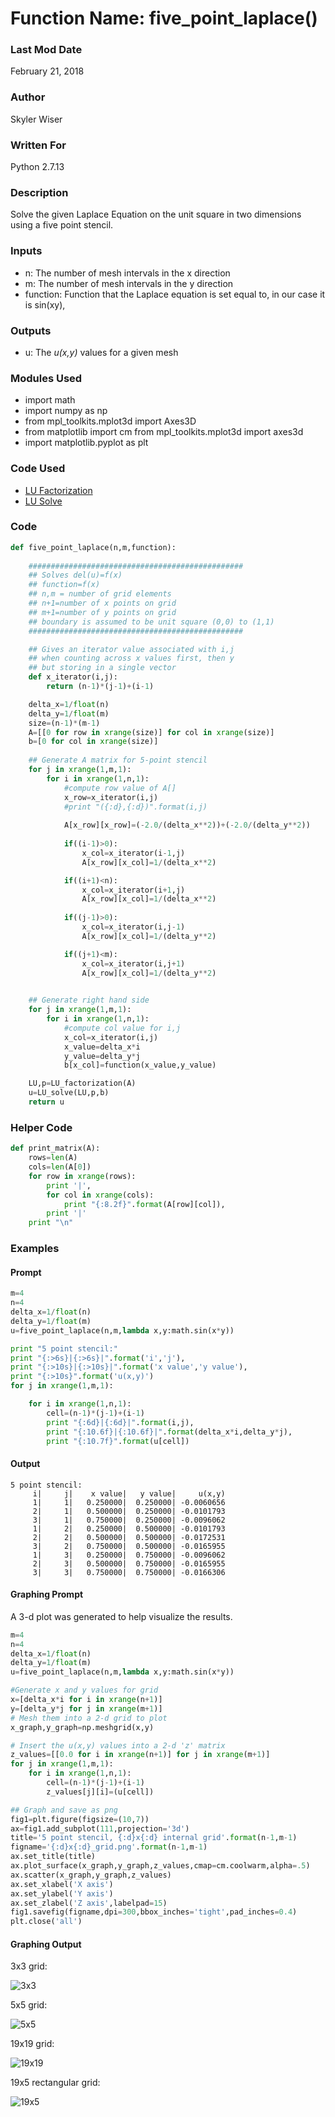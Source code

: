 # Function Name: five_point_laplace()

### Last Mod Date
February 21, 2018
### Author
Skyler Wiser
### Written For
Python 2.7.13
### Description
Solve the given Laplace Equation on the unit square in two dimensions using a five point stencil.
### Inputs

* n: The number of mesh intervals in the x direction
* m: The number of mesh intervals in the y direction
* function: Function that the Laplace equation is set equal to, in our case it is sin(xy),


### Outputs

* u: The _u(x,y)_ values for a given mesh

### Modules Used

* import math
* import numpy as np
* from mpl_toolkits.mplot3d import Axes3D
* from matplotlib import cm
from mpl_toolkits.mplot3d import axes3d
* import matplotlib.pyplot as plt

### Code Used

* [LU Factorization](https://swiser.github.io/MATH5620/HW2/LU_factorization)
* [LU Solve](https://swiser.github.io/MATH5620/HW2/LU_solve)

### Code

```python
def five_point_laplace(n,m,function):
    
    ################################################
    ## Solves del(u)=f(x)
    ## function=f(x)
    ## n,m = number of grid elements
    ## n+1=number of x points on grid
    ## m+1=number of y points on grid
    ## boundary is assumed to be unit square (0,0) to (1,1)
    ################################################

    ## Gives an iterator value associated with i,j
    ## when counting across x values first, then y
    ## but storing in a single vector
    def x_iterator(i,j):
        return (n-1)*(j-1)+(i-1)

    delta_x=1/float(n)
    delta_y=1/float(m)
    size=(n-1)*(m-1)
    A=[[0 for row in xrange(size)] for col in xrange(size)]
    b=[0 for col in xrange(size)]
    
    ## Generate A matrix for 5-point stencil
    for j in xrange(1,m,1):
        for i in xrange(1,n,1):
            #compute row value of A[]
            x_row=x_iterator(i,j)
            #print "({:d},{:d})".format(i,j)
            
            A[x_row][x_row]=(-2.0/(delta_x**2))+(-2.0/(delta_y**2))
            
            if((i-1)>0):
                x_col=x_iterator(i-1,j)
                A[x_row][x_col]=1/(delta_x**2)

            if((i+1)<n):
                x_col=x_iterator(i+1,j)
                A[x_row][x_col]=1/(delta_x**2)
                
            if((j-1)>0):
                x_col=x_iterator(i,j-1)
                A[x_row][x_col]=1/(delta_y**2)

            if((j+1)<m):
                x_col=x_iterator(i,j+1)
                A[x_row][x_col]=1/(delta_y**2)

    
    ## Generate right hand side
    for j in xrange(1,m,1):
        for i in xrange(1,n,1):
            #compute col value for i,j
            x_col=x_iterator(i,j)
            x_value=delta_x*i
            y_value=delta_y*j
            b[x_col]=function(x_value,y_value)

    LU,p=LU_factorization(A)
    u=LU_solve(LU,p,b)
    return u
```
### Helper Code

```python
def print_matrix(A):
    rows=len(A)
    cols=len(A[0])
    for row in xrange(rows):
        print '|',
        for col in xrange(cols):
            print "{:8.2f}".format(A[row][col]),
        print '|'
    print "\n"
```

### Examples
#### Prompt

```python
m=4
n=4
delta_x=1/float(n)
delta_y=1/float(m)
u=five_point_laplace(n,m,lambda x,y:math.sin(x*y))

print "5 point stencil:"
print "{:>6s}|{:>6s}|".format('i','j'),
print "{:>10s}|{:>10s}|".format('x value','y value'),
print "{:>10s}".format('u(x,y)')
for j in xrange(1,m,1):

    for i in xrange(1,n,1):
        cell=(n-1)*(j-1)+(i-1)
        print "{:6d}|{:6d}|".format(i,j),
        print "{:10.6f}|{:10.6f}|".format(delta_x*i,delta_y*j),
        print "{:10.7f}".format(u[cell])
```

#### Output

```
5 point stencil:
     i|     j|    x value|   y value|     u(x,y)
     1|     1|   0.250000|  0.250000| -0.0060656
     2|     1|   0.500000|  0.250000| -0.0101793
     3|     1|   0.750000|  0.250000| -0.0096062
     1|     2|   0.250000|  0.500000| -0.0101793
     2|     2|   0.500000|  0.500000| -0.0172531
     3|     2|   0.750000|  0.500000| -0.0165955
     1|     3|   0.250000|  0.750000| -0.0096062
     2|     3|   0.500000|  0.750000| -0.0165955
     3|     3|   0.750000|  0.750000| -0.0166306
```
#### Graphing Prompt

A 3-d plot was generated to help visualize the results.

```python
m=4
n=4
delta_x=1/float(n)
delta_y=1/float(m)
u=five_point_laplace(n,m,lambda x,y:math.sin(x*y))

#Generate x and y values for grid
x=[delta_x*i for i in xrange(n+1)]
y=[delta_y*j for j in xrange(m+1)]
# Mesh them into a 2-d grid to plot
x_graph,y_graph=np.meshgrid(x,y)

# Insert the u(x,y) values into a 2-d 'z' matrix
z_values=[[0.0 for i in xrange(n+1)] for j in xrange(m+1)]
for j in xrange(1,m,1):
    for i in xrange(1,n,1):
        cell=(n-1)*(j-1)+(i-1)
        z_values[j][i]=(u[cell])

## Graph and save as png
fig1=plt.figure(figsize=(10,7))
ax=fig1.add_subplot(111,projection='3d')
title='5 point stencil, {:d}x{:d} internal grid'.format(n-1,m-1)
figname='{:d}x{:d}_grid.png'.format(n-1,m-1)
ax.set_title(title)
ax.plot_surface(x_graph,y_graph,z_values,cmap=cm.coolwarm,alpha=.5)
ax.scatter(x_graph,y_graph,z_values)
ax.set_xlabel('X axis')
ax.set_ylabel('Y axis')
ax.set_zlabel('Z axis',labelpad=15)
fig1.savefig(figname,dpi=300,bbox_inches='tight',pad_inches=0.4)
plt.close('all')
```

#### Graphing Output
3x3 grid:

![3x3](https://swiser.github.io/MATH5620/HW3/3x3_grid.png)

5x5 grid:

![5x5](https://swiser.github.io/MATH5620/HW3/5x5_grid.png)

19x19 grid:

![19x19](https://swiser.github.io/MATH5620/HW3/19x19_grid.png)

19x5 rectangular grid:

![19x5](https://swiser.github.io/MATH5620/HW3/19x5_grid.png)


